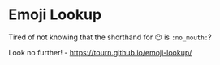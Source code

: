 # Emoji Lookup
Tired of not knowing that the shorthand for 😶 is `:no_mouth:`? 

Look no further! - https://tourn.github.io/emoji-lookup/
